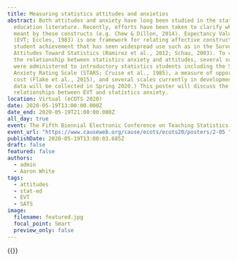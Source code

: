 ```yaml
---
title: Measuring statistics attitudes and anxieties
abstract: Both attitudes and anxiety have long been studied in the statistics
  education literature. Recently, efforts have been taken to clarify what is
  meant by these constructs (e.g. Chew & Dillon, 2014). Expectancy Value Theory
  (EVT; Eccles, 1983) is one framework for relating affective constructs to
  student achievement that has seen widespread use such as in the Survey of
  Attitudes Toward Statistics (Ramirez et al., 2012; Schau, 2003). To clarify
  the relationship between statistics anxiety and attitudes, several surveys
  were administered to introductory statistics students including the Statistics
  Anxiety Rating Scale (STARS; Cruise et al., 1985), a measure of opportunity
  cost (Flake et al., 2015), and several scales currently in development. (The
  data will be collected in Spring 2020.) This poster will discuss the potential
  relationships between EVT and statistics anxiety.
location: Virtual (eCOTS 2020)
date: 2020-05-19T13:00:00.000Z
date_end: 2020-05-19T21:00:00.000Z
all_day: true
event: The Fifth Biennial Electronic Conference on Teaching Statistics
event_url: "https://www.causeweb.org/cause/ecots/ecots20/posters/2-05 "
publishDate: 2020-05-19T13:00:03.685Z
draft: false
featured: false
authors:
  - admin
  - Aaron White
tags:
  - attitudes
  - stat-ed
  - EVT
  - SATS
image:
  filename: featured.jpg
  focal_point: Smart
  preview_only: false
---
```

{{<youtube JAH1uiv7xeo>}}